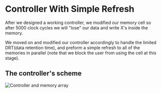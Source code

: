 # Controller With Simple Refresh
After we designed a working controller, we modified our memory cell so after 5000 clock cycles we will "lose" our data and write X's inside the memory.

We moved on and modified our controller accordingly to handle the limited DRT(data retention time), and preform a simple refresh to all of the memories in parallel (note that we block the user from using the cell at this stage).

## The controller's scheme

![Controller and memory array](https://drive.google.com/uc?export=view&id=1lgFNRbzn7FvQf72ddQycW67c-WcnP82U "Controller and memory array with simple refresh")